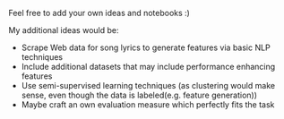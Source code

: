 Feel free to add your own ideas and notebooks :) 

My additional ideas would be: 
- Scrape Web data for song lyrics to generate features via basic NLP techniques
- Include additional datasets that may include performance enhancing features
- Use semi-supervised learning techniques (as clustering would make sense, even though the data is labeled(e.g. feature generation))
- Maybe craft an own evaluation measure which perfectly fits the task
